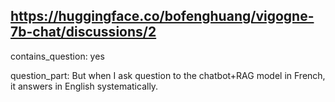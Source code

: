 ## https://huggingface.co/bofenghuang/vigogne-7b-chat/discussions/2

contains_question: yes

question_part: But when I ask question to the chatbot+RAG model in French, it answers in English systematically.